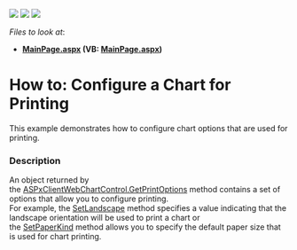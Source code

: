 <!-- default badges list -->
![](https://img.shields.io/endpoint?url=https://codecentral.devexpress.com/api/v1/VersionRange/128572946/15.2.4%2B)
[![](https://img.shields.io/badge/Open_in_DevExpress_Support_Center-FF7200?style=flat-square&logo=DevExpress&logoColor=white)](https://supportcenter.devexpress.com/ticket/details/T329832)
[![](https://img.shields.io/badge/📖_How_to_use_DevExpress_Examples-e9f6fc?style=flat-square)](https://docs.devexpress.com/GeneralInformation/403183)
<!-- default badges end -->
<!-- default file list -->
*Files to look at*:

* **[MainPage.aspx](./CS/PrintingOptionsSample/MainPage.aspx) (VB: [MainPage.aspx](./VB/PrintingOptionsSample/MainPage.aspx))**
<!-- default file list end -->
# How to: Configure a Chart for Printing 


<p>This example demonstrates how to configure chart options that are used for printing.</p>


<h3>Description</h3>

<p>An object returned by the&nbsp;<a href="https://documentation.devexpress.com/#AspNet/DevExpressXtraChartsWebScriptsASPxClientWebChartControl_GetPrintOptionstopic">ASPxClientWebChartControl.GetPrintOptions</a>&nbsp;method contains a set of options that allow you to configure printing.&nbsp;<br>For example, the&nbsp;<a href="https://documentation.devexpress.com/#AspNet/DevExpressXtraChartsWebScriptsASPxClientChartPrintOptions_SetLandscapetopic">SetLandscape</a>&nbsp;method specifies&nbsp;a value indicating that the landscape orientation will be used to print a chart or the&nbsp;<a href="https://documentation.devexpress.com/#AspNet/DevExpressXtraChartsWebScriptsASPxClientChartPrintOptions_SetPaperKindtopic">SetPaperKind</a>&nbsp;method allows you to specify the default paper size that is used for chart printing.</p>

<br/>



